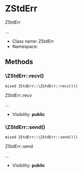 ZStdErr
===============

ZStdErr

...


* Class name: ZStdErr
* Namespace: 







Methods
-------


### \ZStdErr::recv()

```
mixed ZStdErr::\ZStdErr::recv()()
```

ZStdErr::recv

...

* Visibility: **public**



### \ZStdErr::send()

```
mixed ZStdErr::\ZStdErr::send()()
```

ZStdErr::send

...

* Visibility: **public**



